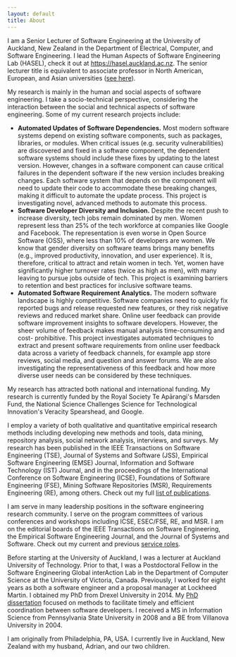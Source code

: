 ```yaml
---
layout: default
title: About
---
```


I am a Senior Lecturer of Software Engineering at the University of Auckland, New Zealand in the Department of Electrical, Computer, and Software Engineering. I lead the Human Aspects of Software Engineering Lab (HASEL), check it out at <a href="https://hasel.auckland.ac.nz/" target="_blank">https://hasel.auckland.ac.nz</a>.
The senior lecturer title is equivalent to associate professor in North American, European, and Asian universities
(<a href="http://en.wikipedia.org/wiki/Academic_ranks_(Australia_and_New_Zealand)" target="_blank">see here</a>).<br>

My research is mainly in the human and social aspects of software engineering. I take a socio-technical perspective, considering the interaction between the social and technical aspects of software engineering. Some of my current research projects include:
<ul>
<li><b>Automated Updates of Software Dependencies.</b> Most modern software systems depend on existing software components, such as packages, libraries, or modules. When critical issues (e.g. security vulnerabilities) are discovered and fixed in a software component, the dependent software systems should include these fixes by updating to the latest version. However, changes in a software component can cause critical failures in the dependent software if the new version includes breaking changes. Each software system that depends on the component will need to update their code to accommodate these breaking changes, making it difficult to automate the update process. This project is investigating novel, advanced methods to automate this process.</li>
<li><b>Software Developer Diversity and Inclusion.</b> Despite the recent push to increase diversity, tech jobs remain dominated by men. Women represent less than 25% of the tech workforce at companies like Google and Facebook. The representation is even worse in Open Source Software (OSS), where less than 10% of developers are women. We know that gender diversity on software teams brings many benefits (e.g., improved productivity, innovation, and user experience). It is, therefore, critical to attract and retain women in tech. Yet, women have significantly higher turnover rates (twice as high as men), with many leaving to pursue jobs outside of tech. This project is examining barriers to retention and best practices for inclusive software teams.</li>
<li><b>Automated Software Requirement Analytics.</b> The modern software landscape is highly competitive. Software companies need to quickly fix reported bugs and release requested new features, or they risk negative reviews and reduced market share. Online user feedback can provide software improvement insights to software developers. However, the sheer volume of feedback makes manual analysis time-consuming and cost- prohibitive. This project investigates automated techniques to extract and present software requirements from online user feedback data across a variety of feedback channels, for example app store reviews, social media, and question and answer forums. We are also investigating the representativeness of this feedback and how more diverse user needs can be considered by these techniques.</li>
</ul>

My research has attracted both national and international funding. My research is currently funded by the Royal Society Te Apārangi's Marsden Fund, the National Science Challenges Science for Technological Innovation's Veracity Spearshead, and Google.

I employ a variety of both qualitative and quantitative empirical research methods including developing new methods and tools, data mining,
repository analysis, social network analysis, interviews, and surveys.
My research has been published in the IEEE Transactions on Software Engineering (TSE), Journal of Systems and Software (JSS), Empirical Software Engineering (EMSE) Journal, Information and Software Technology (IST) Journal, and in the proceedings of the International Conference on Software Engineering (ICSE), Foundations of Software Engineering (FSE), Mining Software Repositories (MSR), Requirements Engineering (RE), among others. Check out my full <a href="/publications.html">list of publications</a>.<br>

I am serve in many leadership positions in the software engineering research community.
I serve on the program committees of various conferences and workshops including ICSE, ESEC/FSE, RE, and MSR.
I am on the editorial boards of the IEEE Transactions on Software Engineering, the Empirical Software Engineering Journal, and the Journal of Systems and Software. Check out my current and previous <a href="/service.html">service roles</a>.<br>

Before starting at the University of Auckland, I was a lecturer at Auckland University of Technology.
Prior to that, I was a Postdoctoral Fellow in the Software Engineering Global interAction Lab in the Department of Computer Science at the University of Victoria, Canada.
Previously, I worked for eight years as both a software engineer and a proposal manager at Lockheed Martin.
I obtained my PhD from Drexel University in 2014.
My <a href="./publications/blincoe_thesis.pdf" target="_blank">PhD dissertation</a> focused on methods to facilitate timely and efficient coordination between software developers.
I received a MS in Information Science from Pennsylvania State University in 2008 and a BE from Villanova University in 2004.<br>

I am  originally from Philadelphia, PA, USA. I currently live in Auckland, New Zealand with my husband, Adrian, and our two children.<br>
